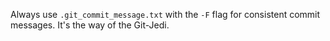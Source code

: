 Always use `.git_commit_message.txt` with the `-F` flag for consistent commit messages. It's the way of the Git-Jedi.